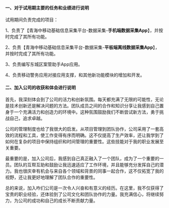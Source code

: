 #### 一、对于试用期主要的任务和业绩进行说明

试用期间负责完成的项目：

1、负责了【青海中移动基础信息采集平台-数据采集-**手机端数据采集App**】，并按时完成了其所有功能。

2、负责【青海中移动基础信息采集平台-数据采集-**平板端离线数据采集App**】，并按时完成了其所有功能。

3、负责编写东城区案管助手App应用。

4、负责移动警务应用对接应用支撑，和其他新功能模块的增加和开发。

#### 二、加入公司的收获和体会进行说明

​    首先，我深刻体会到了公司的活力和创新氛围。每天都充满了无限的可能性，无论是技术创新还是解决问题的方法。团队成员之间的合作和知识分享让我感到自己置身于一个充满活力和创造力的环境中。这种氛围鼓励我们不断尝试新方法，勇于挑战自己，追求卓越。

​      公司的管理制度也给了我很大的启发。从项目管理到团队协作，公司采用了一套高效的流程和工具，使工作变得有序而明确。这不仅提高了生产效率，还让我学到了如何在复杂的项目中保持组织和时间管理的重要性。这些技能对于我的职业发展至关重要。

最重要的是，加入公司后，我感到自己真正融入了一个团队，成为了一个重要的一员。团队的互帮互助和鼓励让我迅速适应了工作环境，并且能够充分发挥自己的潜力。我也很庆幸有机会与来自各个领域和背景的同事一起合作，这不仅拓宽了我的视野，还让我更好地理解了团队合作的重要性。

总的来说，加入咋们公司是一次令人兴奋和有意义的经历。在这里，我不仅获得了宝贵的职业经验，还体验到了公司文化和团队协作的力量。我充满信心，将继续努力，为公司的成功和自己的成长不断贡献力量。

